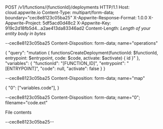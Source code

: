 POST /v1/functions/{functionId}/deployments HTTP/1.1
Host: cloud.appwrite.io
Content-Type: multipart/form-data; boundary="cec8e8123c05ba25"
X-Appwrite-Response-Format: 1.0.0
X-Appwrite-Project: 5df5acd0d48c2
X-Appwrite-Key: 919c2d18fb5d4...a2ae413da83346ad2
Content-Length: *Length of your entity body in bytes*

--cec8e8123c05ba25
Content-Disposition: form-data; name="operations"

{ "query": "mutation { functionsCreateDeployment(functionId: $functionId, entrypoint: $entrypoint, code: $code, activate: $activate) { id }" }, "variables": { "functionId": "[FUNCTION_ID]", "entrypoint": "[ENTRYPOINT]", "code": null, "activate": false } }

--cec8e8123c05ba25
Content-Disposition: form-data; name="map"

{ "0": ["variables.code"],  }

--cec8e8123c05ba25
Content-Disposition: form-data; name="0"; filename="code.ext"

File contents

--cec8e8123c05ba25--
